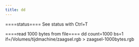 ```yaml
---
title: dd
---
```



====status====
See status with Ctrl+T

====read 1000 bytes from file====
  dd count=1000 bs=1 if=/Volumes/tijdmachine/zaagsel.rgb > zaagsel-1000bytes.rgb
  
